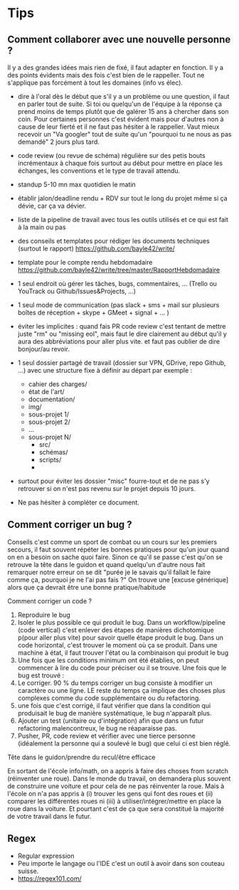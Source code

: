 # Tips

## Comment collaborer avec une nouvelle personne ?

Il y a des grandes idées mais rien de fixé, il faut adapter en fonction.
Il y a des points évidents mais des fois c'est bien de le rappeller.
Tout ne s'applique pas forcément à tout les domaines (info vs élec).

- dire à l'oral dès le début que s'il y a un problème ou une question, il faut en parler tout de suite. Si toi ou quelqu'un de l'équipe à la réponse ça prend moins de temps plutôt que de galérer 15 ans à chercher dans son coin. Pour certaines personnes c'est évident mais pour d'autres non à cause de leur fierté et il ne faut pas hésiter à le rappeller. Vaut mieux recevoir un "Va googler" tout de suite qu'un "pourquoi tu ne nous as pas demandé" 2 jours plus tard.
- code review (ou revue de schéma) régulière sur des petis bouts incrémentaux à chaque fois surtout au début pour mettre en place les échanges, les conventions et le type de travail attendu.
- standup 5-10 mn max quotidien le matin
- établir jalon/deadline rendu + RDV sur tout le long du projet même si ça dévie, car ça va dévier.
- liste de la pipeline de travail avec tous les outils utilisés et ce qui est fait à la main ou pas
- des conseils et templates pour rédiger les documents techniques (surtout le rapport) https://github.com/bayle42/write/
- template pour le compte rendu hebdomadaire https://github.com/bayle42/write/tree/master/RapportHebdomadaire
- 1 seul endroit où gérer les tâches, bugs, commentaires, ... (Trello ou YouTrack ou Github/Issues&Projects, ...)
- 1 seul mode de communication (pas slack + sms + mail sur plusieurs boîtes de réception + skype + GMeet + signal + ... )
- éviter les implicites : quand fais PR code review c'est tentant de mettre juste "rm" ou "missing eol", mais faut le dire clairement au début qu'il y aura des abbréviations pour aller plus vite. et faut pas oublier de dire bonjour/au revoir.
- 1 seul dossier partagé de travail (dossier sur VPN, GDrive, repo Github, ...) avec une structure fixe à définir au départ par exemple :

    - cahier des charges/
    - état de l'art/
    - documentation/
    - img/
    - sous-projet 1/
    - sous-projet 2/
    - ...
    - sous-projet N/
        - src/
        - schémas/
        - scripts/
        - 

- surtout pour éviter les dossier "misc" fourre-tout et de ne pas s'y retrouver si on n'est pas revenu sur le projet depuis 10 jours.
- Ne pas hésiter à compléter ce document.

## Comment corriger un bug ?

Conseils c'est comme un sport de combat ou un cours sur les premiers secours, il faut souvent répéter les bonnes pratiques pour qu'un jour quand on en a besoin on sache quoi faire.
Sinon ce qu'il se passe c'est qu'on se retrouve la tête dans le guidon et quand quelqu'un d'autre nous fait remarquer notre erreur on se dit "purée je le savais qu'il fallait le faire comme ça, pourquoi je ne l'ai pas fais ?" On trouve une [excuse générique] alors que ça devrait être une bonne pratique/habitude

Comment corriger un code ?

1. Reproduire le bug
2. Isoler le plus possible ce qui produit le bug. Dans un workflow/pipeline (code vertical) c'est enlever des étapes de manières dichotomique p(pour aller plus vite) pour savoir quelle étape produit le bug. Dans un code horizontal, c'est trouver le moment où ça se produit. Dans une machine à état, il faut trouver l'état ou la combinaison qui produit le bug
3. Une fois que les conditions minimum ont été établies, on peut commencer à lire du code pour préciser ou il se trouve. Une fois que le bug est trouvé :
4. Le corriger. 90 %  du temps corriger un bug consiste à modifier un caractère ou une ligne. LE reste du temps ça implique des choses plus complexes comme du code supplémentaire ou du refactoring.
5. une fois que c'est corrigé, il faut vérifier que dans la condition qui produisait le bug de manière systématique, le bug n'apparaît plus.
6. Ajouter un test (unitaire ou d'intégration) afin que dans un futur refactoring malencontreux, le bug ne réaparaisse pas.
7. Pusher, PR, code review et vérifier avec une tierce personne (idéalement la personne qui a soulevé le bug) que celui ci est bien réglé.

Tête dans le guidon/prendre du recul/être efficace

En sortant de l'école info/math, on a appris à faire des choses from scratch (réinventer une roue). Dans le monde du travail, on demandera plus souvent de construire une voiture et pour cela de ne pas réinventer la roue. Mais à l'école on n'a pas appris à (i) trouver les gens qui font des roues et (ii) comparer les différentes roues ni (iii) à utiliser/intégrer/mettre en place la roue dans la voiture. Et pourtant c'est de ça que sera constitué la majorité de votre travail dans le futur.

## Regex

- Regular expression
- Peu importe le langage ou l'IDE c'est un outil à avoir dans son couteau suisse.
- https://regex101.com/
